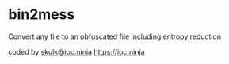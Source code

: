 # bin2mess

Convert any file to an obfuscated file including entropy reduction

coded by skulk@ioc.ninja
https://ioc.ninja